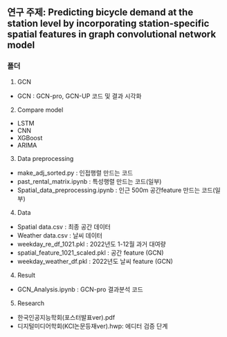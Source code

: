 ## 연구 주제: Predicting bicycle demand  at the station level by incorporating station-specific spatial features in graph convolutional network model
### 폴더
1) GCN
- GCN : GCN-pro, GCN-UP 코드 및 결과 시각화

2) Compare model
- LSTM
- CNN
- XGBoost
- ARIMA

3) Data preprocessing
- make_adj_sorted.py : 인접행렬 만드는 코드
- past_rental_matrix.ipynb : 특성행렬 만드는 코드(일부)
- Spatial_data_preprocessing.ipynb : 인근 500m 공간feature 만드는 코드(일부)

4) Data
- Spatial data.csv : 최종 공간 데이터
- Weather data.csv : 날씨 데이터
- weekday_re_df_1021.pkl : 2022년도 1-12월 과거 대여량
- spatial_feature_1021_scaled.pkl : 공간 feature (GCN)
- weekday_weather_df.pkl : 2022년도 날씨 feature (GCN)

4) Result
- GCN_Analysis.ipynb : GCN-pro 결과분석 코드

5) Research
- 한국인공지능학회(포스터발표ver).pdf
- 디지털미디어학회(KCI논문등재ver).hwp: 에디터 검증 단계
